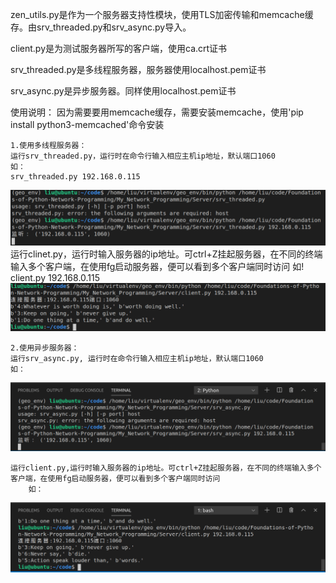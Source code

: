 zen_utils.py是作为一个服务器支持性模块，使用TLS加密传输和memcache缓存。由srv_threaded.py和srv_async.py导入。

client.py是为测试服务器所写的客户端，使用ca.crt证书

srv_threaded.py是多线程服务器，服务器使用localhost.pem证书

srv_async.py是异步服务器。同样使用localhost.pem证书

使用说明：
    因为需要要用memcache缓存，需要安装memcache，使用'pip install python3-memcached'命令安装

    1.使用多线程服务器：
    运行srv_threaded.py，运行时在命令行输入相应主机ip地址，默认端口1060
    如：
    srv_threaded.py 192.168.0.115
![Image text](https://raw.githubusercontent.com/liuhaoze22/Foundations-of-Python-Network-Programming/master/My_Network_Programming/Server/img-folder/srv_threaded.PNG)
    运行clinet.py，运行时输入服务器的ip地址。可ctrl+Z挂起服务器，在不同的终端输入多个客户端，在使用fg启动服务器，便可以看到多个客户端同时访问
    如!
    client.py 192.168.0.115
![Image text](https://raw.githubusercontent.com/liuhaoze22/Foundations-of-Python-Network-Programming/master/My_Network_Programming/Server/img-folder/client.PNG)

    2.使用异步服务器：
    运行srv_async.py, 运行时在命令行输入相应主机ip地址，默认端口1060
    如：
![Image text](https://raw.githubusercontent.com/liuhaoze22/Foundations-of-Python-Network-Programming/master/My_Network_Programming/Server/img-folder/srv_async.PNG)

    运行client.py,运行时输入服务器的ip地址。可ctrl+Z挂起服务器，在不同的终端输入多个客户端，在使用fg启动服务器，便可以看到多个客户端同时访问
        如：
![Image text](https://raw.githubusercontent.com/liuhaoze22/Foundations-of-Python-Network-Programming/master/My_Network_Programming/Server/img-folder/client1.PNG)

